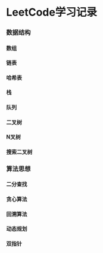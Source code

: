 # LeetCode学习记录

### 数据结构
#### 数组
#### 链表
#### 哈希表
#### 栈
#### 队列
#### 二叉树
#### N叉树
#### 搜索二叉树

### 算法思想
#### 二分查找
#### 贪心算法
#### 回溯算法
#### 动态规划
#### 双指针